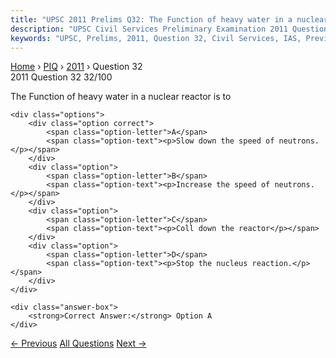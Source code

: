```yaml
---
title: "UPSC 2011 Prelims Q32: The Function of heavy water in a nuclear reactor is to"
description: "UPSC Civil Services Preliminary Examination 2011 Question 32 with options and answer"
keywords: "UPSC, Prelims, 2011, Question 32, Civil Services, IAS, Previous Year Questions"
---
```


<nav class="breadcrumb">
    <a href="../../">Home</a>
    <span>›</span>
    <a href="../">PIQ</a>
    <span>›</span>
    <a href="./">2011</a>
    <span>›</span>
    <span>Question 32</span>
</nav>

<div class="question-header">
    <div class="question-meta">
        <span class="year-badge">2011</span>
        <span class="question-number">Question 32</span>
        <span class="progress">32/100</span>
    </div>
    <div class="progress-bar">
        <div class="progress-fill" style="width: 32.0%"></div>
    </div>
</div>

<div class="question-content">
    <div class="question-text">
        <p>The Function of heavy water in a nuclear reactor is to</p>
    </div>
    
    <div class="options">
        <div class="option correct">
            <span class="option-letter">A</span>
            <span class="option-text"><p>Slow down the speed of neutrons.</p></span>
        </div>
        <div class="option">
            <span class="option-letter">B</span>
            <span class="option-text"><p>Increase the speed of neutrons.</p></span>
        </div>
        <div class="option">
            <span class="option-letter">C</span>
            <span class="option-text"><p>Coll down the reactor</p></span>
        </div>
        <div class="option">
            <span class="option-letter">D</span>
            <span class="option-text"><p>Stop the nucleus reaction.</p></span>
        </div>
    </div>

    <div class="answer-box">
        <strong>Correct Answer:</strong> Option A
    </div>
</div>

<div class="question-nav">
    <a href="../q031-in-the-context-of-global-oil-prices-brent-crude-oi/" class="nav-btn prev">← Previous</a>
    <a href="../" class="nav-btn center">All Questions</a>
    <a href="../q033-in-india-if-a-religious-sect-community-is-given-th/" class="nav-btn next">Next →</a>
</div>
